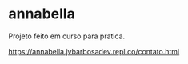 # annabella

Projeto feito em curso para pratica.

https://annabella.jvbarbosadev.repl.co/contato.html

